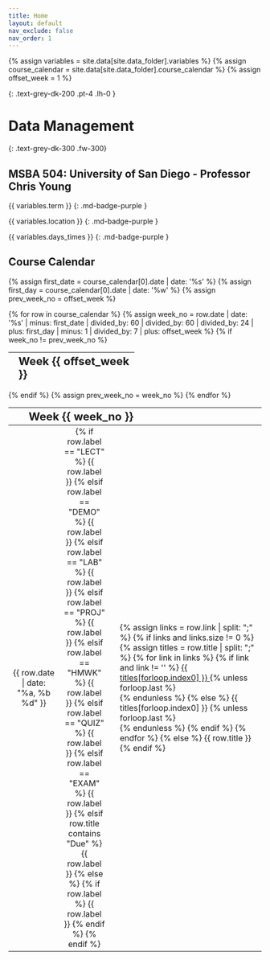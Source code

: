 ```yaml
---
title: Home
layout: default
nav_exclude: false
nav_order: 1
---
```


{% assign variables = site.data[site.data_folder].variables %}
{% assign course_calendar = site.data[site.data_folder].course_calendar %}
{% assign offset_week = 1 %}

{: .text-grey-dk-200 .pt-4 .lh-0 }
# Data Management  

{: .text-grey-dk-300 .fw-300}
## MSBA 504: University of San Diego - Professor Chris Young

{{ variables.term }}
{: .md-badge-purple }

{{ variables.location }}
{: .md-badge-purple }

{{ variables.days_times }}
{: .md-badge-purple }

## Course Calendar

{% assign first_date = course_calendar[0].date | date: '%s' %}
{% assign first_day = course_calendar[0].date | date: '%w' %}
{% assign prev_week_no = offset_week %}
<table style="table-layout: fixed; text-align: left; width: 100%;">
    <colspan>
        <col style="width: 20%;">
        <col style="width: 20%; border: none">
        <col style="width: 60%; border: none">
    </colspan>
    <thead>
        <tr class="header">
            <th colspan="3" style="padding-left:8%; font-size-adjust:0.75"> Week {{ offset_week }} </th>
        </tr>
    </thead>
    <tbody>
{% for row in course_calendar %}
    {% assign week_no = row.date | date: '%s' | minus: first_date | divided_by: 60 | divided_by: 60 | divided_by: 24 | plus: first_day | minus: 1 | divided_by: 7 | plus: offset_week %}
    <!-- Week number is calculated as follows. Take the current row date as epoch and subtract the first date from course calendar.
    Convert it to number of days (How many days ahead is the current row date from first date) and add the day number of the first day of the week.
    Sunday is considered as 0, Monday as 1 and so on (strftime), but to start our week from Monday, we subtract 1 and then divide by 7 to get week no
    Offset week is used since fall quarter starts in Week 0 while other quarters start in Week 1 -->
    {% if week_no != prev_week_no %}
    </tbody>
</table>
<table style="table-layout: fixed; text-align: left; width: 100%;">
    <colspan>
        <col style="width: 20%;">
        <col style="width: 20%; border: none">
        <col style="width: 60%; border: none">
    </colspan>
    <thead>
        <tr class="header">
            <th colspan="3" style="padding-left:8%; font-size-adjust:0.75"> Week {{ week_no }} </th>
        </tr>
    </thead>
    <tbody>
    {% endif %}
    {% assign prev_week_no = week_no %}
        <tr>
            <td style="text-align: center"> {{ row.date | date: "%a, %b %d" }} </td>
            <td style="text-align: center">
              {% if row.label == "LECT" %} <span class="md-cal-badge md-cal-badge-blue"> {{ row.label }} </span>
              {% elsif row.label == "DEMO" %} <span class="md-cal-badge md-cal-badge-green"> {{ row.label }} </span>
              {% elsif row.label == "LAB" %} <span class="md-cal-badge md-cal-badge-purple"> {{ row.label }} </span>
              {% elsif row.label == "PROJ" %} <span class="md-cal-badge md-cal-badge-gray"> {{ row.label }} </span>
              {% elsif row.label == "HMWK" %} <span class="md-cal-badge md-cal-badge-yellow"> {{ row.label }} </span>
              {% elsif row.label == "QUIZ" %} <span class="md-cal-badge md-cal-badge-red"> {{ row.label }} </span>
              {% elsif row.label == "EXAM" %} <span class="md-cal-badge md-cal-badge-red"> {{ row.label }} </span>
              {% elsif row.title contains "Due" %} <span class="md-cal-badge md-cal-badge-red"> {{ row.label }} </span>
              {% else %}
                {% if row.label %} <span class="md-cal-badge md-cal-badge-black"> {{ row.label }} </span>
                {% endif %}
              {% endif %}
            </td>
            <td style="padding-left: 4%">
            {% assign links = row.link | split: ";" %}
            {% if links and links.size != 0 %}
            {% assign titles = row.title | split: ";" %}
            {% for link in links %}
              {% if link and link != '' %} <a href="{{ link }}"> {{ titles[forloop.index0] }} </a> {% unless forloop.last %} <br/> {% endunless %}
              {% else %} {{ titles[forloop.index0] }} {% unless forloop.last %} <br/> {% endunless %}
              {% endif %}
            {% endfor %}
            {% else %} {{ row.title }}
            {% endif %}
            </td>
        </tr>
{% endfor %}
    </tbody>
</table>


